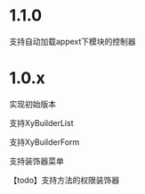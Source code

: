 # 1.1.0

支持自动加载appext下模块的控制器

# 1.0.x

实现初始版本

支持XyBuilderList

支持XyBuilderForm

支持装饰器菜单

【todo】支持方法的权限装饰器

